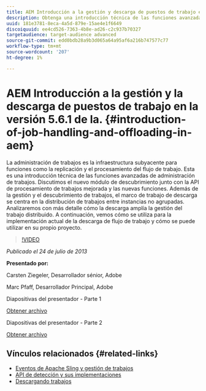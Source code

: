 ```yaml
---
title: AEM Introducción a la gestión y descarga de puestos de trabajo en la versión 5.6.1 del.
description: Obtenga una introducción técnica de las funciones avanzadas de administración de trabajos. La administración de trabajos es la infraestructura subyacente para funciones como la replicación y el procesamiento del flujo de trabajo. Obtenga información acerca del módulo de detección junto con la API de procesamiento de trabajos mejorada y las nuevas funciones.
uuid: 181e3781-8eca-4a5d-879e-15ae4e1f6649
discoiquuid: ee4cd526-7363-4b8e-ad26-c2c937b70327
targetaudience: target-audience advanced
source-git-commit: edd0bdb28a9b3d065a64a95af6a216b747577c77
workflow-type: tm+mt
source-wordcount: '207'
ht-degree: 1%

---
```


# AEM Introducción a la gestión y la descarga de puestos de trabajo en la versión 5.6.1 de la. {#introduction-of-job-handling-and-offloading-in-aem}

La administración de trabajos es la infraestructura subyacente para funciones como la replicación y el procesamiento del flujo de trabajo. Esta es una introducción técnica de las funciones avanzadas de administración de trabajos. Discutimos el nuevo módulo de descubrimiento junto con la API de procesamiento de trabajos mejorada y las nuevas funciones. Además de la gestión y el descubrimiento de trabajos, el marco de trabajo de descarga se centra en la distribución de trabajos entre instancias no agrupadas. Analizaremos con más detalle cómo la descarga amplía la gestión del trabajo distribuido. A continuación, vemos cómo se utiliza para la implementación actual de la descarga de flujo de trabajo y cómo se puede utilizar en su propio proyecto.

>[!VIDEO](https://video.tv.adobe.com/v/19580/?quality=9)

*Publicado el 24 de julio de 2013*

**Presentado por:**

Carsten Ziegeler, Desarrollador sénior, Adobe

Marc Pfaff, Desarrollador Principal, Adobe

Diapositivas del presentador - Parte 1

[Obtener archivo](assets/jobhandling.pdf)

Diapositivas del presentador - Parte 2

[Obtener archivo](assets/offloading.pdf)

## Vínculos relacionados {#related-links}

* [Eventos de Apache Sling y gestión de trabajos](http://sling.apache.org/documentation/bundles/apache-sling-eventing-and-job-handling.html)
* [API de detección y sus implementaciones](http://sling.apache.org/documentation/bundles/discovery-api-and-impl.html)
* [Descargando trabajos](http://docs.adobe.com/docs/en/cq/current/deploying/offloading.html)

